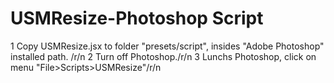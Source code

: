 # USMResize-Photoshop Script

1 Copy USMResize.jsx to folder "presets/script",  insides "Adobe Photoshop"  installed path. /r/n
2 Turn off Photoshop./r/n
3 Lunchs Photoshop, click on menu "File>Scripts>USMResize"/r/n

